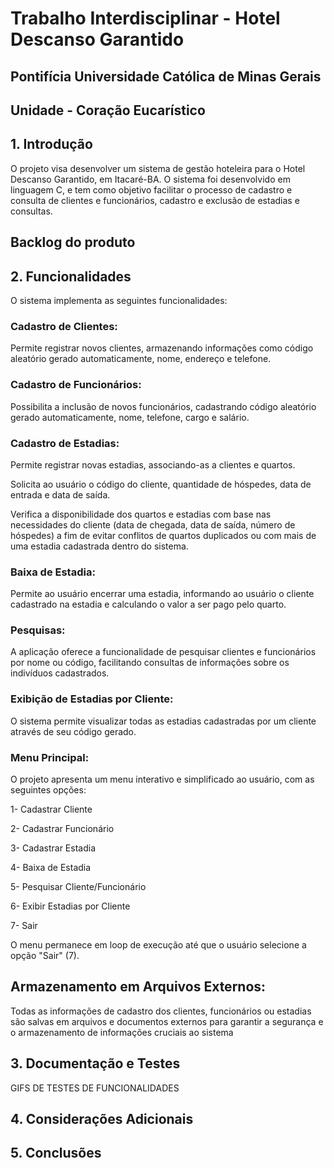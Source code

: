 # Trabalho Interdisciplinar - Hotel Descanso Garantido
## Pontifícia Universidade Católica de Minas Gerais 
## Unidade - Coração Eucarístico

  

## 1. Introdução 

O projeto visa desenvolver um sistema de gestão hoteleira para o Hotel Descanso Garantido, em Itacaré-BA. O sistema foi desenvolvido em linguagem C, e tem como objetivo facilitar o processo de cadastro e consulta de clientes e funcionários, cadastro e exclusão de estadias e consultas. 


## Backlog do produto


## 2. Funcionalidades 

O sistema implementa as seguintes funcionalidades: 

### Cadastro de Clientes: 

Permite registrar novos clientes, armazenando informações como código aleatório gerado automaticamente, nome, endereço e telefone. 

### Cadastro de Funcionários: 

Possibilita a inclusão de novos funcionários, cadastrando código aleatório gerado automaticamente, nome, telefone, cargo e salário. 

### Cadastro de Estadias: 

Permite registrar novas estadias, associando-as a clientes e quartos. 

Solicita ao usuário o código do cliente, quantidade de hóspedes, data de entrada e data de saída. 

Verifica a disponibilidade dos quartos e estadias com base nas necessidades do cliente (data de chegada, data de saída, número de hóspedes) a fim de evitar conflitos de quartos duplicados ou com mais de uma estadia cadastrada dentro do sistema. 

### Baixa de Estadia: 

Permite ao usuário encerrar uma estadia, informando ao usuário o cliente cadastrado na estadia e calculando o valor a ser pago pelo quarto. 

### Pesquisas: 

A aplicação oferece a funcionalidade de pesquisar clientes e funcionários por nome ou código, facilitando consultas de informações sobre os indivíduos cadastrados. 

### Exibição de Estadias por Cliente: 

O sistema permite visualizar todas as estadias cadastradas por um cliente através de seu código gerado. 

### Menu Principal: 

O projeto apresenta um menu interativo e simplificado ao usuário, com as seguintes opções: 

1- Cadastrar Cliente 

2- Cadastrar Funcionário 

3- Cadastrar Estadia 

4- Baixa de Estadia 

5- Pesquisar Cliente/Funcionário 

6- Exibir Estadias por Cliente 

7- Sair 

O menu permanece em loop de execução até que o usuário selecione a opção "Sair" (7). 

## Armazenamento em Arquivos Externos: 

Todas as informações de cadastro dos clientes, funcionários ou estadias são salvas em arquivos e documentos externos para garantir a segurança e o armazenamento de informações cruciais ao sistema 

## 3. Documentação e Testes 
GIFS DE TESTES DE FUNCIONALIDADES

## 4. Considerações Adicionais 


## 5. Conclusões 

 
